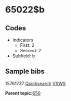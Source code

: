 # 65022$b

## Codes

-   Indicators
    -   First: 2
    -   Second: 2
-   Subfield: b

## Sample bibs

15761737 [Quicksearch](https://search.library.yale.edu/catalog/15761737) [VXWS](http://prodorbis.library.yale.edu:7014/vxws/GetHoldingsService?bibId=15761737)

**Parent topic:**[650](../../tags/650/650.md)

